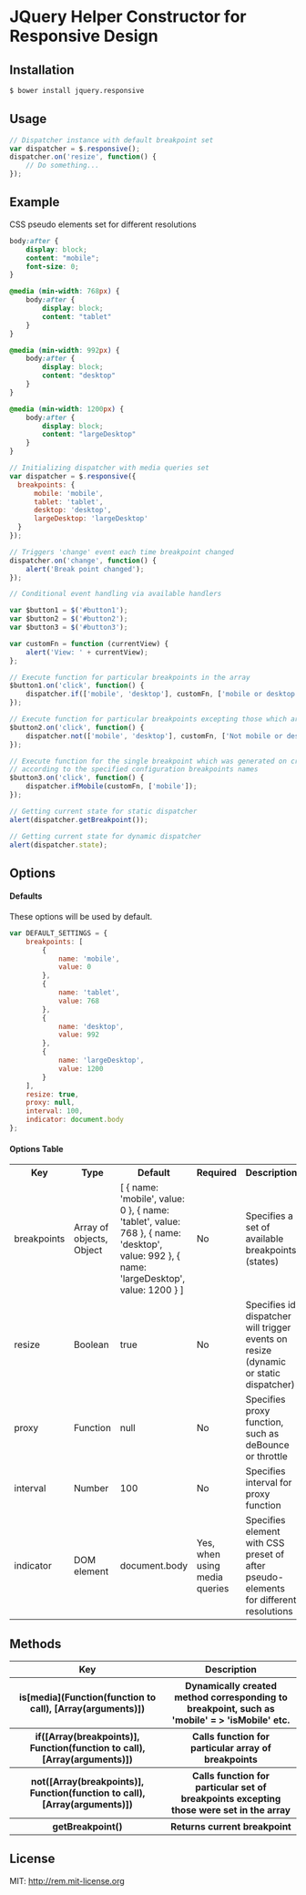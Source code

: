 # JQuery Helper Constructor for Responsive Design

## Installation

```bash
$ bower install jquery.responsive
```

## Usage

```javascript
// Dispatcher instance with default breakpoint set
var dispatcher = $.responsive();
dispatcher.on('resize', function() {
    // Do something...
});
```

## Example

CSS pseudo elements set for different resolutions

```css
body:after {
    display: block;
    content: "mobile";
    font-size: 0;
}

@media (min-width: 768px) {
    body:after {
        display: block;
        content: "tablet"
    }
}

@media (min-width: 992px) {
    body:after {
        display: block;
        content: "desktop"
    }
}

@media (min-width: 1200px) {
    body:after {
        display: block;
        content: "largeDesktop"
    }
}
```

```javascript
// Initializing dispatcher with media queries set
var dispatcher = $.responsive({
  breakpoints: {
      mobile: 'mobile',
      tablet: 'tablet',
      desktop: 'desktop',
      largeDesktop: 'largeDesktop'
  }
});

// Triggers 'change' event each time breakpoint changed
dispatcher.on('change', function() {
    alert('Break point changed');
});

// Conditional event handling via available handlers

var $button1 = $('#button1');
var $button2 = $('#button2');
var $button3 = $('#button3');

var customFn = function (currentView) {
    alert('View: ' + currentView);
};

// Execute function for particular breakpoints in the array
$button1.on('click', function() {
    dispatcher.if(['mobile', 'desktop'], customFn, ['mobile or desktop']);
});

// Execute function for particular breakpoints excepting those which are in the array
$button2.on('click', function() {
    dispatcher.not(['mobile', 'desktop'], customFn, ['Not mobile or desktop']);
});

// Execute function for the single breakpoint which was generated on creation of the instance
// according to the specified configuration breakpoints names
$button3.on('click', function() {
    dispatcher.ifMobile(customFn, ['mobile']);
});

// Getting current state for static dispatcher
alert(dispatcher.getBreakpoint());

// Getting current state for dynamic dispatcher
alert(dispatcher.state);
```

## Options

#### Defaults

These options will be used by default.

```javascript
var DEFAULT_SETTINGS = {
    breakpoints: [
        {
            name: 'mobile',
            value: 0
        },
        {
            name: 'tablet',
            value: 768
        },
        {
            name: 'desktop',
            value: 992
        },
        {
            name: 'largeDesktop',
            value: 1200
        }
    ],
    resize: true,
    proxy: null,
    interval: 100,
    indicator: document.body
};
```
#### Options Table

<table>
    <tr>
        <th>Key</th>
        <th>Type</th>
        <th>Default</th>
        <th>Required</th>
        <th>Description</th>
    </tr>
    <tr>
        <td>breakpoints</td>
        <td>Array of objects, Object</td>
        <td>
        [
            {
                name: 'mobile',
                value: 0
            },
            {
                name: 'tablet',
                value: 768
            },
            {
                name: 'desktop',
                value: 992
            },
            {
                name: 'largeDesktop',
                value: 1200
            }
        ]
        </td>
        <td>No</td>
        <td>Specifies a set of available breakpoints (states)</td>
    </tr>
    <tr>
        <td>resize</td>
        <td>Boolean</td>
        <td>true</td>
        <td>No</td>
        <td>Specifies id dispatcher will trigger events on resize (dynamic or static dispatcher)</td>
    </tr>
    <tr>
        <td>proxy</td>
        <td>Function</td>
        <td>null</td>
        <td>No</td>
        <td>Specifies proxy function, such as deBounce or throttle</td>
    </tr>
    <tr>
        <td>interval</td>
        <td>Number</td>
        <td>100</td>
        <td>No</td>
        <td>Specifies interval for proxy function</td>
    </tr>
    <tr>
        <td>indicator</td>
        <td>DOM element</td>
        <td>document.body</td>
        <td>Yes, when using media queries</td>
        <td>Specifies element with CSS preset of after pseudo-elements for different resolutions</td>
    </tr>
</table>

## Methods

<table>
    <tr>
        <th>Key</th>
        <th>Description</th>
    </tr>
    <tr>
        <th>is[media](Function(function to call), [Array(arguments)])</th>
        <th>Dynamically created method corresponding to breakpoint, such as 'mobile' = > 'isMobile' etc.</th>
    </tr>
    <tr>
        <th>if([Array(breakpoints)], Function(function to call), [Array(arguments)])</th>
        <th>Calls function for particular array of breakpoints</th>
    </tr>
    <tr>
        <th>not([Array(breakpoints)], Function(function to call), [Array(arguments)])</th>
        <th>Calls function for particular set of breakpoints excepting those were set in the array</th>
    </tr>
    <tr>
        <th>getBreakpoint()</th>
        <th>Returns current breakpoint</th>
    </tr>
</table>

## License

MIT: http://rem.mit-license.org

